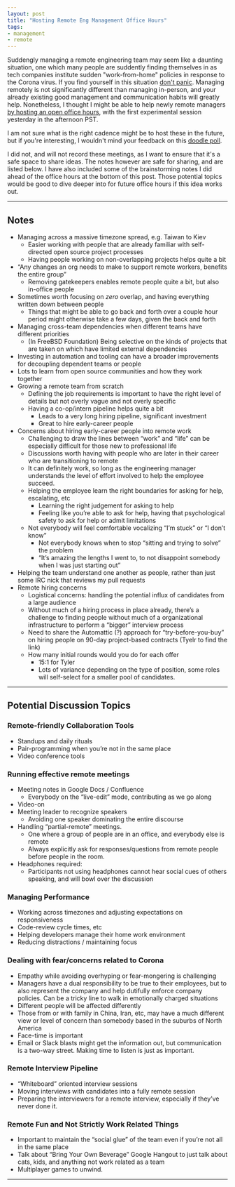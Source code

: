 ```yaml
---
layout: post
title: "Hosting Remote Eng Management Office Hours"
tags:
- management
- remote
---
```


Suddengly managing a remote engineering team may seem like a daunting situation,
one which many people are suddently finding themselves in as tech companies
institute sudden "work-from-home" policies in response to the Corona virus.
If you find yourself in this situation [don't
panic](https://www.youtube.com/watch?v=yWeuUwpEQfs). Managing remotely is not
significantly different than managing in-person, and your already existing good
management and communication habits will greatly help. Nonetheless, I thought I
might be able to help newly remote managers [by hosting an open office
hours](https://twitter.com/agentdero/status/1235291001671110656),
with the first experimental session yesterday in the afternoon PST.

I am not sure what is the right cadence might be to host these in the future,
but if you're interesting, I wouldn't mind your feedback on this [doodle
poll](https://doodle.com/poll/ekttgd4uakvbshhn).

I did not, and will not record these meetings, as I want to ensure that it's a
safe space to share ideas. The notes however are safe for sharing, and are
listed below. I have also included some of the brainstorming notes I did ahead
of the office hours at the bottom of this post. Those potential topics would be
good to dive deeper into for future office hours if this idea works out.

---

## Notes

* Managing across a massive timezone spread, e.g. Taiwan to Kiev
    * Easier working with people that are already familiar with self-directed open source project processes
    * Having people working on non-overlapping projects helps quite a bit
* “Any changes an org needs to make to support remote workers, benefits the entire group”
    * Removing gatekeepers enables remote people quite a bit, but also in-office people
* Sometimes worth focusing on _zero_ overlap, and having everything written down between people
    * Things that might be able to go back and forth over a couple hour period might otherwise take a few days, given the back and forth
* Managing cross-team dependencies when different teams have different priorities
    * (In FreeBSD Foundation) Being selective on the kinds of projects that are taken on which have limited external dependencies
* Investing in automation and tooling can have a broader improvements for decoupling dependent teams or people
* Lots to learn from open source communities and how they work together
* Growing a remote team from scratch
    * Defining the job requirements is important to have the right level of details but not overly vague and not overly specific 
    * Having a co-op/intern pipeline helps quite a bit
        * Leads to a very long hiring pipeline, significant investment
        * Great to hire early-career people
* Concerns about hiring early-career people into remote work
    * Challenging to draw the lines between “work” and “life” can be especially difficult for those new to professional life
    * Discussions worth having with people who are later in their career who are transitioning to remote
    * It can definitely work, so long as the engineering manager understands the level of effort involved to help the employee succeed.
    * Helping the employee learn the right boundaries for asking for help, escalating, etc
        * Learning the right judgement for asking to help
        * Feeling like you’re able to ask for help, having that psychological safety to ask for help or admit limitations
    * Not everybody will feel comfortable vocalizing “I’m stuck” or “I don’t know”
        * Not everybody knows when to stop “sitting and trying to solve” the problem
        * “It’s amazing the lengths I went to, to not disappoint somebody when I was just starting out”
* Helping the team understand one another as people, rather than just some IRC nick that reviews my pull requests
* Remote hiring concerns
    * Logistical concerns: handling the potential influx of candidates from a large audience
    * Without much of a hiring process in place already, there’s a challenge to finding people without much of a organizational infrastructure to perform a “bigger” interview process
    * Need to share the Automattic (?) approach for “try-before-you-buy” on hiring people on 90-day project-based contracts (Tyelr to find the link)
    * How many initial rounds would you do for each offer
        * 15:1 for Tyler
        * Lots of variance depending on the type of position, some roles will self-select for a smaller pool of candidates.

---

## Potential Discussion Topics

### Remote-friendly Collaboration Tools

* Standups and daily rituals
* Pair-programming when you’re not in the same place
* Video conference tools

### Running effective remote meetings

* Meeting notes in Google Docs / Confluence
    * Everybody on the “live-edit” mode, contributing as we go along
* Video-on
* Meeting leader to recognize speakers
    * Avoiding one speaker dominating the entire discourse
* Handling “partial-remote” meetings.
    * One where a group of people are in an office, and everybody else is remote
    * Always explicitly ask for responses/questions from remote people before people in the room.
* Headphones required:
    * Participants not using headphones cannot hear social cues of others speaking, and will bowl over the discussion

### Managing Performance

* Working across timezones and adjusting expectations on responsiveness
* Code-review cycle times, etc
* Helping developers manage their home work environment
* Reducing distractions / maintaining focus

### Dealing with fear/concerns related to Corona
* Empathy while avoiding overhyping or fear-mongering is challenging
* Managers have a dual responsibility to be true to their employees, but to also represent the company and help dutifully enforce company policies. Can be a tricky line to walk in emotionally charged situations
* Different people will be affected differently
* Those from or with family in China, Iran, etc, may have a much different view or level of concern than somebody based in the suburbs of North America
* Face-time is important
* Email or Slack blasts might get the information out, but communication is a two-way street. Making time to listen is just as important.

### Remote Interview Pipeline 

* “Whiteboard” oriented interview sessions
* Moving interviews with candidates into a fully remote session
* Preparing the interviewers for a remote interview, especially if they’ve never done it.

### Remote Fun and Not Strictly Work Related Things

* Important to maintain the “social glue” of the team even if you’re not all in the same place
* Talk about “Bring Your Own Beverage” Google Hangout to just talk about cats, kids, and anything not work related as a team
* Multiplayer games to unwind.


---

